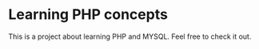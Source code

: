 # Learning PHP concepts

This is a project about learning PHP and MYSQL. Feel free to check it out.
